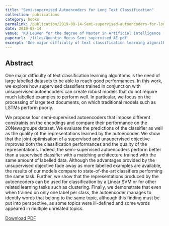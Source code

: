 ```yaml
---
title: "Semi-supervised Autoencoders for Long Text Classification"
collection: publications
category: books
permalink: /publication/2019-08-14-Semi-supervised-autoencoders-for-long-text-classification
date: 2019-08-14
venue: 'KU Leuven for the degree of Master in Artificial Intelligence (opt. Engineering and Computer Science)'
paperurl: '/files/Quentin_Meeus_Semi_supervised_AE.pdf'
excerpt: 'One major difficulty of text classification learning algorithms is the need of large labelled datasets to be able to reach good performances. In this work, we explore how supervised classifiers trained in conjunction with unsupervised autoencoders can create robust models that do not require much labelled examples to perform well.'
---
```


## Abstract

One major difficulty of text classification learning algorithms is the need of large labelled datasets to be able to reach good performances. In this work, we explore how supervised classifiers trained in conjunction with unsupervised autoencoders can create robust models that do not require much labelled examples to perform well. In particular, we focus on the processing of large text documents, on which traditional models such as LSTMs perform poorly. 

We propose four semi-supervised autoencoders that impose different constraints on the encodings and compare their performance on the 20Newsgroups dataset. We evaluate the predictions of the classifier as well as the quality of the representations learned by the autoencoder. We show that the joint optimisation of a supervised and unsupervised objective improves both the classification performances and the quality of the representations. Indeed, the semi-supervised autoencoders perform better than a supervised classifier with a matching architecture trained with the same amount of labelled data. Although the advantages provided by the unsupervised objective fade away as more labelled examples are available, the results of our models compare to state-of-the-art classifiers performing the same task. Further, we show that the representations produced by the autoencoders can be used for classification by a Linear SVM or for other related learning tasks such as clustering. Finally, we demonstrate that even when trained on only one label per class, the autoencoder manages to identify words that belong to the same topic, although this finding must be put into perspective, as some topics were ill-defined and some words appeared in multiple unrelated topics.


[Download PDF](/files/Quentin_Meeus_Semi_supervised_AE.pdf)
